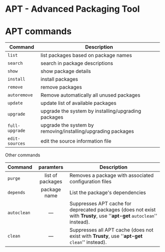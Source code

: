 <h1>APT - Advanced Packaging Tool</h1>

# APT commands

| Command        | Description                                                  |
| -------------- | ------------------------------------------------------------ |
| `list`         | list packages based on package names                         |
| `search`       | search in package descriptions                               |
| `show`         | show package details                                         |
| `install`      | install packages                                             |
| `remove`       | remove packages                                              |
| `autoremove`   | Remove automatically all unused packages                     |
| `update`       | update list of available packages                            |
| `upgrade`      | upgrade the system by installing/upgrading packages          |
| `full-upgrade` | upgrade the system by removing/installing/upgrading packages |
| `edit-sources` | edit the source information file                             |

Other commands

| Command     |    paramters     | Description                                                                                                             |
| ----------- | :--------------: | ----------------------------------------------------------------------------------------------------------------------- |
| `purge`     | list of packages | Removes a package with associated configuration files                                                                   |
| `depends`   |   package name   | List the package's dependencies                                                                                         |
| `autoclean` |        —         | Suppresses APT cache for deprecated packages (does not exist with **Trusty**, use ''**apt-get** `autoclean`'' instead). |
| `clean`     |        —         | Suppresses all APT cache (does not exist with **Trusty**, use ''**apt-get** `clean`'' instead).                         |
